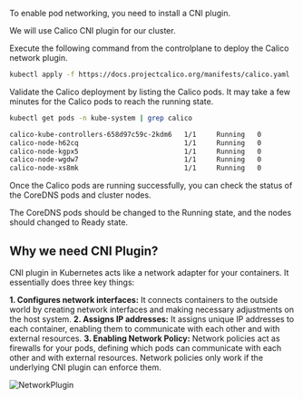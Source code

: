 To enable pod networking, you need to install a CNI plugin.

We will use Calico CNI plugin for our cluster.

Execute the following command from the controlplane to deploy the Calico network plugin.

```bash
kubectl apply -f https://docs.projectcalico.org/manifests/calico.yaml
```
Validate the Calico deployment by listing the Calico pods. It may take a few minutes for the Calico pods to reach the running state.

```bash
kubectl get pods -n kube-system | grep calico

calico-kube-controllers-658d97c59c-2kdm6   1/1     Running   0              4m44s
calico-node-h62cq                          1/1     Running   0              4m44s
calico-node-kgpx5                          1/1     Running   0              4m44s
calico-node-wgdw7                          1/1     Running   0              4m44s
calico-node-xs8mk                          1/1     Running   0              4m44s
```
Once the Calico pods are running successfully, you can check the status of the CoreDNS pods and cluster nodes.

The CoreDNS pods should be changed to the Running state, and the nodes should changed to Ready state.

## Why we need CNI Plugin?
CNI plugin in Kubernetes acts like a network adapter for your containers. It essentially does three key things:

**1. Configures network interfaces:**
    It connects containers to the outside world by creating network interfaces and making necessary adjustments on the host system.
**2. Assigns IP addresses:** 
    It assigns unique IP addresses to each container, enabling them to communicate with each other and with external resources.
**3. Enabling Network Policy:** 
    Network policies act as firewalls for your pods, defining which pods can communicate with each other and with external resources. Network policies only work if the underlying CNI plugin can enforce them.
    
![NetworkPlugin](https://github.com/vamsikrishna2049/Kubernetes/main/Nodes/images/NetworkPlugin.png)
